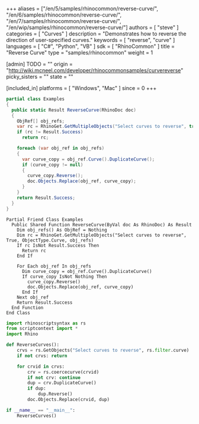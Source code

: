 +++
aliases = ["/en/5/samples/rhinocommon/reverse-curve/", "/en/6/samples/rhinocommon/reverse-curve/", "/en/7/samples/rhinocommon/reverse-curve/", "/en/wip/samples/rhinocommon/reverse-curve/"]
authors = [ "steve" ]
categories = [ "Curves" ]
description = "Demonstrates how to reverse the direction of user-specified curves."
keywords = [ "reverse", "curve" ]
languages = [ "C#", "Python", "VB" ]
sdk = [ "RhinoCommon" ]
title = "Reverse Curve"
type = "samples/rhinocommon"
weight = 1

[admin]
TODO = ""
origin = "http://wiki.mcneel.com/developer/rhinocommonsamples/curvereverse"
picky_sisters = ""
state = ""

[included_in]
platforms = [ "Windows", "Mac" ]
since = 0
+++

<div class="codetab-content" id="cs">

```cs
partial class Examples
{
  public static Result ReverseCurve(RhinoDoc doc)
  {
    ObjRef[] obj_refs;
    var rc = RhinoGet.GetMultipleObjects("Select curves to reverse", true, ObjectType.Curve, out obj_refs);
    if (rc != Result.Success)
      return rc;

    foreach (var obj_ref in obj_refs)
    {
      var curve_copy = obj_ref.Curve().DuplicateCurve();
      if (curve_copy != null)
      {
        curve_copy.Reverse();
        doc.Objects.Replace(obj_ref, curve_copy);
      }
    }
    return Result.Success;
  }
}
```

</div>


<div class="codetab-content" id="vb">

```vbnet
Partial Friend Class Examples
  Public Shared Function ReverseCurve(ByVal doc As RhinoDoc) As Result
	Dim obj_refs() As ObjRef = Nothing
	Dim rc = RhinoGet.GetMultipleObjects("Select curves to reverse", True, ObjectType.Curve, obj_refs)
	If rc IsNot Result.Success Then
	  Return rc
	End If

	For Each obj_ref In obj_refs
	  Dim curve_copy = obj_ref.Curve().DuplicateCurve()
	  If curve_copy IsNot Nothing Then
		curve_copy.Reverse()
		doc.Objects.Replace(obj_ref, curve_copy)
	  End If
	Next obj_ref
	Return Result.Success
  End Function
End Class
```

</div>


<div class="codetab-content" id="py">

```python
import rhinoscriptsyntax as rs
from scriptcontext import *
import Rhino

def ReverseCurves():
    crvs = rs.GetObjects("Select curves to reverse", rs.filter.curve)
    if not crvs: return

    for crvid in crvs:
        crv = rs.coercecurve(crvid)
        if not crv: continue
        dup = crv.DuplicateCurve()
        if dup:
            dup.Reverse()
        doc.Objects.Replace(crvid, dup)

if __name__ == "__main__":
    ReverseCurves()
```

</div>
